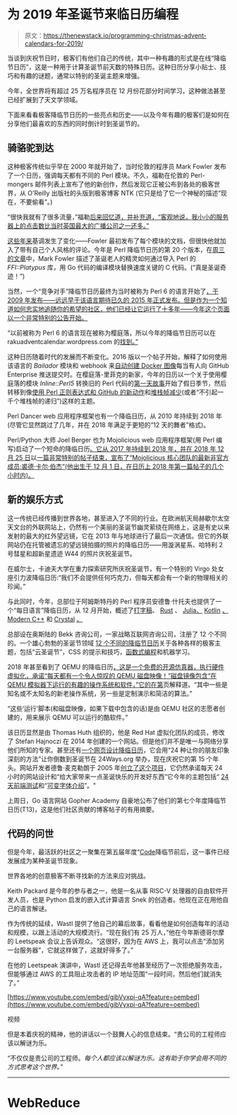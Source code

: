 # 为 2019 年圣诞节来临日历编程

> 原文：<https://thenewstack.io/programming-christmas-advent-calendars-for-2019/>

当谈到庆祝节日时，极客们有他们自己的传统，其中一种有趣的形式是在线“降临节日历”，这是一种用于计算圣诞节前天数的特殊日历。这种日历分享小贴士、技巧和有趣的谜题，通常以特别的圣诞主题来增强。

今年，全世界将有超过 25 万名程序员在 12 月份花部分时间学习，这种做法甚至已经扩展到了天文学领域。

下面来看看极客降临节日历的一些亮点和历史——以及今年有趣的极客们是如何在分享他们最喜欢的东西的同时倒计时到圣诞节的。

## 骑骆驼到达

这种极客传统似乎早在 2000 年就开始了，当时伦敦的程序员 Mark Fowler 发布了一个日历，强调每天都有不同的 Perl 模块。不久，福勒在伦敦的 Perl-mongers 邮件列表上宣布了他的新创作，然后发现它正被公布到各处的极客世界，从 O'Reilly 出版社的头版到极客博客 NTK (它只是给了它一个神秘的描述“现在，不要偷看”。)

“很快我就有了很多流量，”福勒[后来回忆道，并补充道，“客观地说，我小小的服务器上的点击数比当时英国最大的广播公司之一还多。”](http://www.perladvent.org/FAQ-2shortplanks.html)

[这些年来](http://perladvent.org/archives.html)基调发生了变化——Fowler 最初发布了每个模块的文档，但很快他就加入了带有自己个人风格的评论。今年是 Perl 降临节日历的第 20 个版本，在[周三的文章](http://www.perladvent.org/2019/2019-12-04.html)中，Mark Fowler 描述了圣诞老人的精灵如何通过导入 Perl 的 *FFI::Platypus* 库，用 Go 代码的编译模块替换速度关键的 C 代码。(“真是圣诞奇迹！”)

当然，一个“竞争对手”降临节日历最终为当时被称为 Perl 6 的语言开始了[，于 2009 年发布——远远早于该语言期待已久的 2015 年正式发布。但是作为一个知道如何忠实地追随你的希望的社区，他们已经让它运行了十多年——今年这个页面以一个非常特别的公告开始。](https://perl6advent.wordpress.com/)

“以前被称为 Perl 6 的语言现在被称为樱庭落，所以今年的降临节日历可以在 rakuadventcalendar.wordpress.com 的[找到。”](http://www.rakuadventcalendar.wordpress.com)

这种日历随着时代的发展而不断变化。2016 版以一个帖子开始，解释了如何使用该语言的 *Bailador* 模块和 webhook 来[自动创建 Docker 图像](https://perl6advent.wordpress.com/2016/12/01/)每当有人向 GitHub Enterprise 推送提交时。在樱庭落-里菲克的新家，今年的日历以一个关于使用樱庭落的模块 *Inline::Perl5* 转换旧的 Perl 代码的[第一天故事](https://rakuadventcalendar.wordpress.com/2019/12/01/day-1-raku-from-perl/)开始了假日季节，然后转移到像[使用 Perl 正则表达式和 GitHub 的新动作](https://rakuadventcalendar.wordpress.com/2019/12/06/put-some-github-actions-in-your-raku-repositories/)和[堆栈帧减少](https://rakuadventcalendar.wordpress.com/2019/12/03/day-3-stack-frame-reduction/)(或者“不引起一千个堆栈帧的递归”)这样的主题。

Perl Dancer web 应用程序框架也有一个降临日历，从 2010 年持续到 2018 年(尽管它显然跳过了几年，并在 2018 年满足于更短的“12 天的舞者”格式)。

Perl/Python 大师 Joel Berger 也为 Mojolicious web 应用程序框架(用 Perl 编写)启动了一个短命的降临日历[。它从 2017 年持续到 2018 年，并在 2018 年 12 月 25 日](https://mojolicious.io/blog/tag/advent/)以[一篇非常特别的帖子结束，宣布了“Mojolicious 核心团队的最新非官方成员:裘德·卡尔·伯杰”(他出生于 12 月 1 日，在日历上 2018 年第一篇帖子的几个小时内)。](https://mojolicious.io/blog/2018/12/25/special-thanks/)

## **新的娱乐方式**

这一传统已经传播到世界各地，甚至进入了不同的行业。在欧洲航天局赫歇尔太空天文台的外联网站上，仍然有一个美丽的圣诞节幽灵萦绕在网络上，这是有史以来发射的最大的红外望远镜，它在 2013 年与地球进行了最后一次通信。但它的外联网站仍在托管被遗忘的望远镜拍摄的照片的降临日历——用漩涡星系、哈特利 2 号彗星和超新星遗迹 W44 的照片庆祝圣诞节。

在威尔士，卡迪夫大学在重力探索研究所庆祝圣诞节，有一个特别的 Virgo 处女座引力波降临日历:“我们不会提供任何巧克力，但每天都会有一个新的物理相关的珍闻。”

与此同时，今年，总部位于阿姆斯特丹的 Perl 程序员安德鲁·什托夫也提供了一个“每日语言”降临日历，从 12 月开始，概述了[打字稿](https://andrewshitov.com/2019/12/01/typescript-at-a-glance/)、 [Rust](https://andrewshitov.com/2019/12/02/rust-at-a-glance/) 、 [Julia、](https://andrewshitov.com/2019/12/03/julia-at-a-glance/) [Kotlin](https://andrewshitov.com/2019/12/04/kotlin-at-a-glance/) [、](https://andrewshitov.com/2019/12/03/julia-at-a-glance/) [Modern C++](https://andrewshitov.com/2019/12/05/cpp-at-a-glance/) 和 [Crystal](https://andrewshitov.com/2019/12/06/crystal-at-a-glance/) [。](https://andrewshitov.com/2019/12/03/julia-at-a-glance/)

总部设在奥斯陆的 Bekk 咨询公司，一家战略互联网咨询公司，注册了 12 个不同的。一个雄心勃勃的圣诞节领域 [12 个不同的降临节日历](https://blogg.bekk.no/introducing-bekk-christmas-ad01660ccadf)关于各种各样的极客主题，包括“云圣诞节”，CSS 的提示和技巧，[函数式编程](https://functional.christmas/)和机器学习。

2018 年甚至看到了 QEMU 的降临日历[，这是一个免费的开源仿真器，执行硬件虚拟化，承诺“每天都有一个令人惊叹的 QEMU 磁盘映像！”磁盘镜像包含“在 QEMU 模拟器下运行的有趣的操作系统和软件，”它的](https://www.qemu-advent-calendar.org/2018/)[在第](https://www.qemu-advent-calendar.org/2018/#about)页解释道。“其中一些是知名或不太知名的新老操作系统，另一些是定制演示和简洁的算法。”

“这些‘运行’脚本(和磁盘映像，如果下载中包含的话)是由 QEMU 社区的志愿者创建的，用来展示 QEMU 可以运行的酷软件。”

该日历显然是由 Thomas Huth 组织的，他是 Red Hat 虚拟化团队的成员，修改了 Stefan Hajnoczi 在 2014 年创建的一个网站。但是他们并不是唯一与网络分享他们所知的专家。甚至还有[一个网页设计降临日历](https://24ways.org/)，它会用“24 种让你的朋友印象深刻的方法”让你倒数到圣诞节在 24Ways.org 举办，现在庆祝它的第 15 个年头。网站开发者德鲁·麦克勒朗于 2005 年[创立了这个项目](https://allinthehead.com/retro/275/24-ways-in-24-days)，它仍然承诺每天 24 小时的网站设计和“给大家带来一点圣诞快乐的开发好东西”它今年的主题包括“ [24 天前端测试](https://24ways.org/2019/twelve-days-of-front-end-testing/)和“[可变字体介绍](https://24ways.org/2019/an-introduction-to-variable-fonts/)”。"

上周日，Go 语言网站 Gopher Academy 自豪地公布了他们的第七个年度降临节日历(T13)，这是他们社区贡献的博客帖子的有用摘要。

## **代码的问世**

但是今年，最活跃的社区之一聚集在第五届年度“[Code](https://adventofcode.com)降临节前后，这一事件已经发展成为某种圣诞节现象。

世界各地的创意极客不断寻找新的方法来应对挑战。

Keith Packard 是今年的参与者之一，他是一名从事 RISC-V 处理器的自由软件开发人员，也是 Python 启发的嵌入式计算语言 Snek 的创造者。他现在正在用他自己的语言解谜。

作为传统的延续，Wastl 提供了他自己的幕后故事，看看他是如何创造每年的活动和规模，以跟上活动的大规模流行。“现在我们有 25 万人，”他在今年斯德哥尔摩的 Leetspeak 会议上告诉观众。“这很好，因为在 AWS 上，我可以点击“添加另一台服务器”，它就这样做了，这就好得多了。”

在他的 Leetspeak 演讲中，Wastl 还记得去年他甚至经历了一次拒绝服务攻击，但能够通过 AWS 的工具阻止攻击者的 IP 地址范围“一段时间，然后他们就消失了。”

[https://www.youtube.com/embed/gibVyxpi-qA?feature=oembed](https://www.youtube.com/embed/gibVyxpi-qA?feature=oembed)

视频

但是本着庆祝的精神，他的讲话以一个鼓舞人心的信息结束。“贵公司的工程师应该以解谜为乐。

“不仅仅是贵公司的工程师。*每个人都应该以解谜为乐。这有助于你学会用不同的方式思考这个世界。”*

* * *

# WebReduce

<svg xmlns:xlink="http://www.w3.org/1999/xlink" viewBox="0 0 68 31" version="1.1"><title>Group</title> <desc>Created with Sketch.</desc></svg>